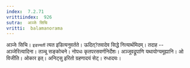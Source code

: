 ```yaml
---
index:  7.2.71
vrittiindex:  926
sutra:  अञ्जेः सिचि
vritti:  balamanorama 
---
```


अञ्जेः सिचि। `इडत्त्यर्ती` त्यत इडित्यनुवर्तते। ऊदित्?तवादेव सिद्धे नित्यार्थमिदम्। तदाह -- अञ्जेरित्यादिना। तञ्चू सङ्कोचने। नोपधः कृतपरसवर्णनिर्देशः। अञ्जूवद्रूपाणि यथायोग्यमूह्यानि। ओ विजीति। ओकार इत्। अनिट्सु इरितो ग्रहणादयं सेट्। रुधादयः। 

